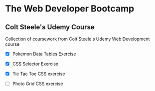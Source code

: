 # The Web Developer Bootcamp
## Colt Steele's Udemy Course

Collection of coursework from Colt Steele's Udemy Web Development course

- [x] Pokemon Data Tables Exercise
- [x] CSS Selector Exercise
- [x] Tic Tac Toe CSS exercise

- [ ] Photo Grid CSS exercise
